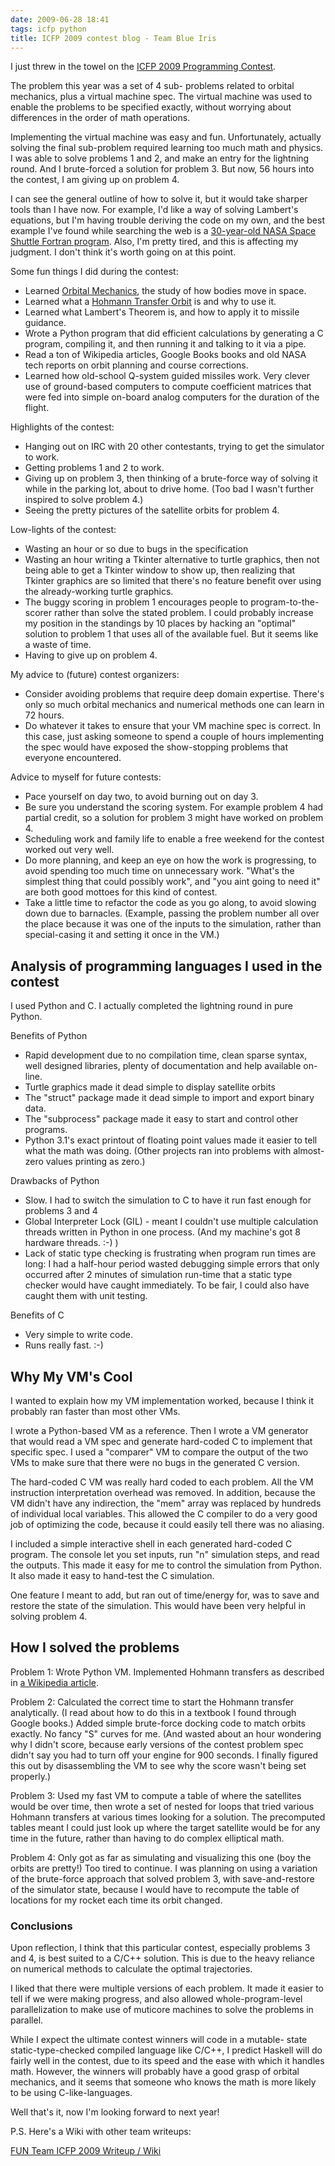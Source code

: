 ```yaml
---
date: 2009-06-28 18:41
tags: icfp python
title: ICFP 2009 contest blog - Team Blue Iris
---
```


I just threw in the towel on the
[ICFP 2009 Programming Contest](http://icfpcontest.org/).

The problem this year was a set of 4 sub-
problems related to orbital mechanics, plus a virtual machine spec. The
virtual machine was used to enable the problems to be specified exactly,
without worrying about differences in the order of math operations.

Implementing the virtual machine was easy and fun. Unfortunately, actually
solving the final sub-problem required learning too much math and physics. I
was able to solve problems 1 and 2, and make an entry for the lightning round.
And I brute-forced a solution for problem 3. But now, 56 hours into the
contest, I am giving up on problem 4.

I can see the general outline of how to
solve it, but it would take sharper tools than I have now. For example, I'd
like a way of solving Lambert's equations, but I'm having trouble deriving the
code on my own, and the best example I've found while searching the web is a
[30-year-old NASA Space Shuttle Fortran program](http://www.google.com/url?sa=t&source=web&ct=res&cd=1&url=http%3A%2F%2Fntrs.nasa.gov%2Farchive%2Fnasa%2Fcasi.ntrs.nasa.gov%2F19790079987_1979079987.pdf&ei=PjFHSqXdKoumMYCuibgC&usg=AFQjCNHuISp5Jo_Yt8zra20RmTRqlnlhHQ&sig2=rV_Rm4DYdppoeV-KyqObXA).
 Also, I'm pretty tired, and this is affecting my
judgment. I don't think it's worth going on at this point.

Some fun things I did during the contest:

* Learned [Orbital Mechanics](http://www.braeunig.us/space/orbmech.htm), the study of how bodies move in space.
* Learned what a [Hohmann Transfer Orbit](http://en.wikipedia.org/wiki/Hohmann_transfer_orbit) is and why to use it.
* Learned what Lambert's Theorem is, and how to apply it to missile guidance.
* Wrote a Python program that did efficient calculations by generating a C program, compiling it, and then running it and talking to it via a pipe.
* Read a ton of Wikipedia articles, Google Books books and old NASA tech reports on orbit planning and course corrections.
* Learned how old-school Q-system guided missiles work. Very clever use of ground-based computers to compute coefficient matrices that were fed into simple on-board analog computers for the duration of the flight.

Highlights of the contest:

* Hanging out on IRC with 20 other contestants, trying to get the simulator to work.
* Getting problems 1 and 2 to work.
* Giving up on problem 3, then thinking of a brute-force way of solving it while in the parking lot, about to drive home. (Too bad I wasn't further inspired to solve problem 4.)
* Seeing the pretty pictures of the satellite orbits for problem 4.

Low-lights of the contest:

* Wasting an hour or so due to bugs in the specification
* Wasting an hour writing a Tkinter alternative to turtle graphics, then not being able to get a Tkinter window to show up, then realizing that Tkinter graphics are so limited that there's no feature benefit over using the already-working turtle graphics.
* The buggy scoring in problem 1 encourages people to program-to-the-scorer rather than solve the stated problem. I could probably increase my position in the standings by 10 places by hacking an "optimal" solution to problem 1 that uses all of the available fuel. But it seems like a waste of time.
* Having to give up on problem 4.

My advice to (future) contest organizers:

* Consider avoiding problems that require deep domain expertise. There's only so much orbital mechanics and numerical methods one can learn in 72 hours.
* Do whatever it takes to ensure that your VM machine spec is correct. In this case, just asking someone to spend a couple of hours implementing the spec would have exposed the show-stopping problems that everyone encountered.

Advice to myself for future contests:

* Pace yourself on day two, to avoid burning out on day 3.
* Be sure you understand the scoring system. For example problem 4 had partial credit, so a solution for problem 3 might have worked on problem 4.
* Scheduling work and family life to enable a free weekend for the contest worked out very well.
* Do more planning, and keep an eye on how the work is progressing, to avoid spending too much time on unnecessary work. "What's the simplest thing that could possibly work", and "you aint going to need it" are both good mottoes for this kind of contest.
* Take a little time to refactor the code as you go along, to avoid slowing down due to barnacles. (Example, passing the problem number all over the place because it was one of the inputs to the simulation, rather than special-casing it and setting it once in the VM.)

## Analysis of programming languages I used in the contest

I used Python and C. I
actually completed the lightning round in pure Python.

Benefits of Python

* Rapid development due to no compilation time, clean sparse syntax, well designed libraries, plenty of documentation and help available on-line.
* Turtle graphics made it dead simple to display satellite orbits
* The "struct" package made it dead simple to import and export binary data.
* The "subprocess" package made it easy to start and control other programs.
* Python 3.1's exact printout of floating point values made it easier to tell what the math was doing. (Other projects ran into problems with almost-zero values printing as zero.)

Drawbacks of Python

* Slow. I had to switch the simulation to C to have it run fast enough for problems 3 and 4
* Global Interpreter Lock (GIL) - meant I couldn't use multiple calculation threads written in Python in one process. (And my machine's got 8 hardware threads. :-) )
* Lack of static type checking is frustrating when program run times are long: I had a half-hour period wasted debugging simple errors that only occurred after 2 minutes of simulation run-time that a static type checker would have caught immediately. To be fair, I could also have caught them with unit testing.

Benefits of C

* Very simple to write code.
* Runs really fast. :-)

## Why My VM's Cool

I wanted to explain how my VM implementation worked, because
I think it probably ran faster than most other VMs.

I wrote a Python-based VM
as a reference. Then I wrote a VM generator that would read a VM spec and
generate hard-coded C to implement that specific spec. I used a "comparer" VM
to compare the output of the two VMs to make sure that there were no bugs in
the generated C version.

The hard-coded C VM was really hard coded to each
problem. All the VM instruction interpretation overhead was removed. In
addition, because the VM didn't have any indirection, the "mem" array was
replaced by hundreds of individual local variables. This allowed the C
compiler to do a very good job of optimizing the code, because it could easily
tell there was no aliasing.

I included a simple interactive shell in each
generated hard-coded C program. The console let you set inputs, run "n"
simulation steps, and read the outputs. This made it easy for me to control
the simulation from Python. It also made it easy to hand-test the C
simulation.

One feature I meant to add, but ran out of time/energy for, was to
save and restore the state of the simulation. This would have been very
helpful in solving problem 4.

## How I solved the problems

Problem 1: Wrote
Python VM. Implemented Hohmann transfers as described in [a Wikipedia
article](http://en.wikipedia.org/wiki/Hohmann_transfer_orbit).

Problem 2:
Calculated the correct time to start the Hohmann transfer analytically. (I
read about how to do this in a textbook I found through Google books.) Added
simple brute-force docking code to match orbits exactly. No fancy "S" curves
for me. (And wasted about an hour wondering why I didn't score, because early
versions of the contest problem spec didn't say you had to turn off your
engine for 900 seconds. I finally figured this out by disassembling the VM to
see why the score wasn't being set properly.)

Problem 3: Used my fast VM to
compute a table of where the satellites would be over time, then wrote a set
of nested for loops that tried various Hohmann transfers at various times
looking for a solution. The precomputed tables meant I could just look up
where the target satellite would be for any time in the future, rather than
having to do complex elliptical math.

Problem 4: Only got as far as simulating
and visualizing this one (boy the orbits are pretty!) Too tired to continue. I
was planning on using a variation of the brute-force approach that solved
problem 3, with save-and-restore of the simulator state, because I would have
to recompute the table of locations for my rocket each time its orbit changed.

### Conclusions

Upon reflection, I think that this particular contest, especially
problems 3 and 4, is best suited to a C/C++ solution. This is due to the heavy
reliance on numerical methods to calculate the optimal trajectories.

I liked
that there were multiple versions of each problem. It made it easier to tell
if we were making progress, and also allowed whole-program-level
parallelization to make use of muticore machines to solve the problems in
parallel.

While I expect the ultimate contest winners will code in a mutable-
state static-type-checked compiled language like C/C++, I predict Haskell will
do fairly well in the contest, due to its speed and the ease with which it
handles math. However, the winners will probably have a good grasp of orbital
mechanics, and it seems that someone who knows the math is more likely to be
using C-like-languages.

Well that's it, now I'm looking forward to next year!

P.S. Here's a Wiki with other team writeups:

[FUN Team ICFP 2009 Writeup / Wiki](http://wiki.freaks-unidos.net/icfp/2009/)
